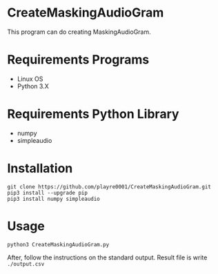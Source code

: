 # CreateMaskingAudioGram
This program can do creating MaskingAudioGram.

# Requirements Programs

* Linux OS
* Python 3.X

# Requirements Python Library

* numpy
* simpleaudio 

# Installation

```
git clone https://github.com/playre0001/CreateMaskingAudioGram.git
pip3 install --upgrade pip
pip3 install numpy simpleaudio
```

# Usage

```
python3 CreateMaskingAudioGram.py
```
After, follow the instructions on the standard output.
Result file is write `./output.csv`
